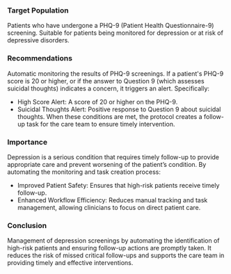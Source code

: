 ### Target Population
Patients who have undergone a PHQ-9 (Patient Health Questionnaire-9) screening. Suitable for patients being monitored for depression or at risk of depressive disorders.
### Recommendations
Automatic monitoring the results of PHQ-9 screenings. If a patient's PHQ-9 score is 20 or higher, or if the answer to Question 9 (which assesses suicidal thoughts) indicates a concern, it triggers an alert. Specifically:
- High Score Alert: A score of 20 or higher on the PHQ-9.
- Suicidal Thoughts Alert: Positive response to Question 9 about suicidal thoughts.
When these conditions are met, the protocol creates a follow-up task for the care team to ensure timely intervention.
### Importance
Depression is a serious condition that requires timely follow-up to provide appropriate care and prevent worsening of the patient’s condition. By automating the monitoring and task creation process:
- Improved Patient Safety: Ensures that high-risk patients receive timely follow-up.
- Enhanced Workflow Efficiency: Reduces manual tracking and task management, allowing clinicians to focus on direct patient care.
### Conclusion
Management of depression screenings by automating the identification of high-risk patients and ensuring follow-up actions are promptly taken. It reduces the risk of missed critical follow-ups and supports the care team in providing timely and effective interventions.
